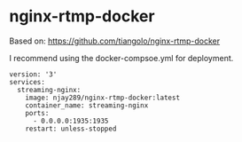# nginx-rtmp-docker

Based on: https://github.com/tiangolo/nginx-rtmp-docker

I recommend using the docker-compsoe.yml for deployment.

```
version: '3'
services:
  streaming-nginx:
    image: njay289/nginx-rtmp-docker:latest
    container_name: streaming-nginx
    ports:
      - 0.0.0.0:1935:1935
    restart: unless-stopped
```
